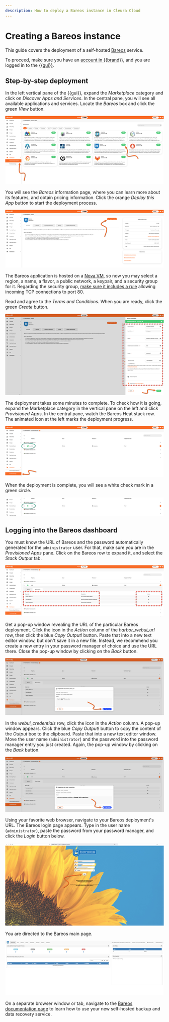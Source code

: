 ```yaml
---
description: How to deploy a Bareos instance in Cleura Cloud
---
```


# Creating a Bareos instance

This guide covers the deployment of a self-hosted [Bareos](https://www.bareos.com/) service.

To proceed, make sure you have an [account in {{brand}}](../../getting-started/create-account.md), and you are logged in to the [{{gui}}](https://{{gui_domain}}).

## Step-by-step deployment

In the left vertical pane of the {{gui}}, expand the *Marketplace* category and click on *Discover Apps and Services*.
In the central pane, you will see all available applications and services.
Locate the *Bareos* box and click the green *View* button.

![Select the Bareos application](assets/new-bareos/bareos-01.png)

You will see the *Bareos* information page, where you can learn more about its features, and obtain pricing information.
Click the orange *Deploy this App* button to start the deployment process.

![Start the Bareos deployment process](assets/new-bareos/bareos-02.png)

The Bareos application is hosted on a [Nova VM](../../openstack/nova/new-server.md), so now you may select a region, a name, a flavor, a public network, a keypair, and a security group for it.
Regarding the security group, [make sure it includes a rule](../../openstack/neutron/create-security-groups.md) allowing incoming TCP connections to port 80.

Read and agree to the *Terms and Conditions.*
When you are ready, click the green *Create* button.

![Specify the characteristics of the particular Bareos deployment](assets/new-bareos/bareos-03.png)

The deployment takes some minutes to complete.
To check how it is going, expand the Marketplace category in the vertical pane on the left and click *Provisioned Apps*.
In the central pane, watch the Bareos Heat stack row.
The animated icon at the left marks the deployment progress.

![Check the deployment progress](assets/new-bareos/bareos-04.png)

When the deployment is complete, you will see a white check mark in a green circle.

![Bareos is deployed](assets/new-bareos/bareos-05.png)

## Logging into the Bareos dashboard

You must know the URL of Bareos and the password automatically generated for the `administrator` user.
For that, make sure you are in the *Provisioned Apps* pane.
Click on the Bareos row to expand it, and select the *Stack Output* tab.

![Get the URL and the administrator user password](assets/new-bareos/bareos-dashboard-01.png)

Get a pop-up window revealing the URL of the particular Bareos deployment.
Click the icon in the *Action* column of the *harbor_webui_url* row, then click the blue *Copy Output!* button.
Paste that into a new text editor window, but don't save it in a new file.
Instead, we recommend you create a new entry in your password manager of choice and use the URL there.
Close the pop-up window by clicking on the *Back* button.

![Reveal the application URL](assets/new-bareos/bareos-dashboard-02.png)

In the *webui_credentials* row, click the icon in the *Action* column.
A pop-up window appears.
Click the blue *Copy Output!* button to copy the content of the *Output* box to the clipboard.
Paste that into a new text editor window.
Move the user name (`administrator`) and the password into the password manager entry you just created.
Again, the pop-up window by clicking on the *Back* button.

![Copy the user name and password to the clipboard](assets/new-bareos/bareos-dashboard-03.png)

Using your favorite web browser, navigate to your Bareos deployment's URL.
The Bareos login page appears.
Type in the user name (`administrator`), paste the password from your password manager, and click the *Login* button below.

![The Bareos login page](assets/new-bareos/bareos-dashboard-04.png)

You are directed to the Bareos main page.

![The Bareos main page](assets/new-bareos/bareos-dashboard-05.png)

On a separate browser window or tab, navigate to the [Bareos documentation page](https://www.bareos.com/learn/documentation/) to learn how to use your new self-hosted backup and data recovery service.
